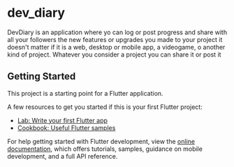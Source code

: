 # dev_diary

DevDiary is an application where yo can log or post progress and share with all your followers the new features or upgrades you made to your project it doesn't matter if it is a web, desktop or mobile app, a videogame, o another kind of project. Whatever you consider a project you can share it or post it

## Getting Started

This project is a starting point for a Flutter application.

A few resources to get you started if this is your first Flutter project:

- [Lab: Write your first Flutter app](https://docs.flutter.dev/get-started/codelab)
- [Cookbook: Useful Flutter samples](https://docs.flutter.dev/cookbook)

For help getting started with Flutter development, view the
[online documentation](https://docs.flutter.dev/), which offers tutorials,
samples, guidance on mobile development, and a full API reference.

